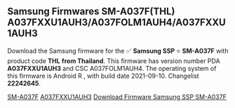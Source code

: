<h2>Samsung Firmwares SM-A037F(THL) A037FXXU1AUH3/A037FOLM1AUH4/A037FXXU1AUH3</h2>
Download the Samsung firmware for the ✅ <strong>Samsung SSP </strong> ⭐ <strong>SM-A037F</strong> with product code <strong>THL</strong> <strong> from Thailand</strong>. This firmware has version number PDA <strong>A037FXXU1AUH3</strong> and CSC A037FOLM1AUH4. The operating system of this firmware is Android R , with build date 2021-09-10. Changelist <strong>22242645</strong>.


[SM-A037F](https://samfirm.shop/samsung/model/SM-A037F)
[A037FXXU1AUH3](https://samfirm.shop/samsung/pda/A037FXXU1AUH3)
[Download Firmware Samsung SSP SM-A037F](https://samfirm.shop/samsung/firmware/455627)
